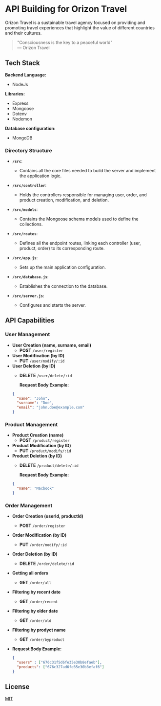 # API Building for Orizon Travel

Orizon Travel is a sustainable travel agency focused on providing and promoting travel experiences that highlight the value of different countries and their cultures.

> "Consciousness is the key to a peaceful world"  
> — Orizon Travel

## Tech Stack

**Backend Language:**
- NodeJs

**Libraries:** 
- Express
- Mongoose
- Dotenv
- Nodemon

**Database configuration:**
- MongoDB

### Directory Structure

- **`/src`**:
    - Contains all the core files needed to build the server and implement the application logic.

- **`/src/controller`**: 
  - Holds the controllers responsible for managing user, order, and product creation, modification, and deletion.

- **`/src/models`**: 
  - Contains the Mongoose schema models used to define the collections.

- **`/src/routes`**: 
  - Defines all the endpoint routes, linking each controller (user, product, order) to its corresponding route.

- **`/src/app.js`**: 
  - Sets up the main application configuration.

- **`/src/database.js`**: 
  - Establishes the connection to the database.

- **`/src/server.js`**: 
  - Configures and starts the server.
## API Capabilities

### User Management
- **User Creation (name, surname, email)**
  - **POST** `/user/register`
- **User Modification (by ID)**
  - **PUT** `/user/modify/:id`
- **User Deletion (by ID)**
  - **DELETE** `/user/delete/:id`

    **Request Body Example:**
  ```json
  {
    "name": "John",
    "surname": "Doe",
    "email": "john.doe@example.com"
  }

### Product Management
- **Product Creation (name)**
  - **POST** `/product/register`
- **Product Modification (by ID)**
  - **PUT** `/product/modify/:id`
- **Product Deletion (by ID)**
  - **DELETE** `/product/delete/:id`
  
    **Request Body Example:**
  ```json
  {
    "name": "Macbook"
  }

### Order Management
- **Order Creation (userId, productId)**
  - **POST** `/order/register`
- **Order Modification (by ID)**
  - **PUT** `/order/modify/:id`
- **Order Deletion (by ID)**
  - **DELETE** `/order/delete/:id`

- **Getting all orders**
  - **GET** `/order/all`
- **Filtering by recent date**
  - **GET** `/order/recent`
- **Filtering by older date**
  - **GET** `/order/old`
- **Filtering by prodyct name**
  - **GET** `/order/byproduct`

- **Request Body Example:**

  ```json
  {
	"users" : ["676c31f5d6fe35e30b8efaeb"],
	"products": ["676c327ad6fe35e30b8efaf6"]
  }
## License

[MIT](https://choosealicense.com/licenses/mit/)



